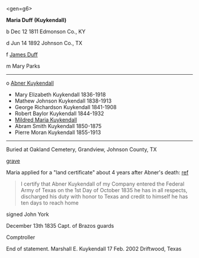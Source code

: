 <gen=g6>

<b>Maria Duff</b> <b>(Kuykendall)</b>

b Dec 12 1811 Edmonson Co., KY

d Jun 14 1892 Johnson Co., TX

f [James Duff](../g7/james_duff.md)

m Mary Parks

<hr>

o [Abner Kuykendall](abner_kuykendall_1807.md)

- Mary Elizabeth Kuykendall 1836-1918
- Mathew Johnson Kuykendall 1838-1913
- George Richardson Kuykendall 1841-1908
- Robert Baylor Kuykendall 1844-1932
- [Mildred Maria Kuykendall](../g5/mildred_maria_kuykendall.md)
- Abram Smith Kuykendall 1850-1875
- Pierre Moran Kuykendall 1855-1913

<hr>

Buried at Oakland Cemetery, Grandview, Johnson County, TX

[grave](https://www.findagrave.com/memorial/22096805/maria-kuykendall)

Maria applied for a "land certificate" about 4 years after Abner's death:  [ref](../family_data/Kuykendall/Maria_Kuydkendall_land_cert.pdf)

> I certify that Abner Kuykendall of my Company entered the Federal Army of Texas on the 1st Day of October 1835 he has in all respects, discharged his duty with honor to Texas and credit to himself he has ten days to reach home

signed John York

December 13th 1835 Capt. of Brazos guards

Comptroller

End of statement.
Marshall E. Kuykendall
17 Feb. 2002
Driftwood, Texas
